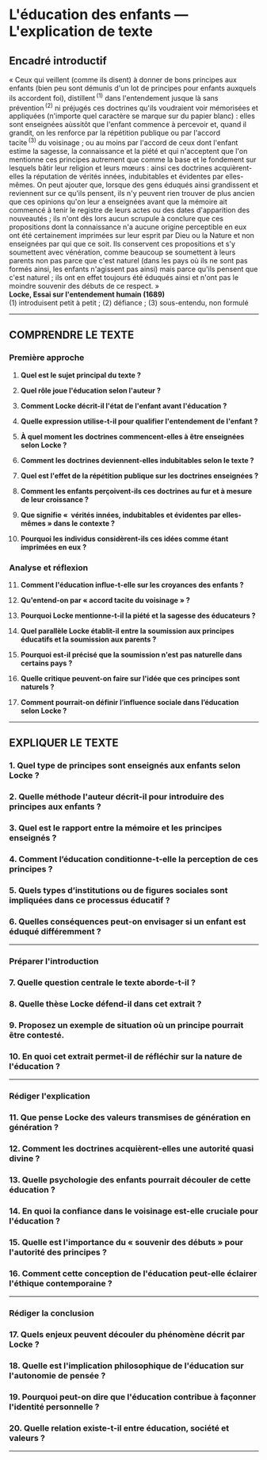 # L'éducation des enfants — L'explication de texte

## Encadré introductif
« Ceux qui veillent (comme ils disent) à donner de bons principes aux enfants (bien peu sont démunis d'un lot de principes pour enfants auxquels ils accordent foi), distillent <sup>(1)</sup> dans l'entendement jusque là sans prévention <sup>(2)</sup> ni préjugés ces doctrines qu'ils voudraient voir mémorisées et appliquées (n'importe quel caractère se marque sur du papier blanc) : elles sont enseignées aùssitôt que l'enfant commence à percevoir et, quand il grandit, on les renforce par la répétition publique ou par l'accord tacite <sup>(3)</sup> du voisinage ; ou au moins par l'accord de ceux dont l'enfant estime la sagesse, la connaissance et la piété et qui n'acceptent que l'on mentionne ces principes autrement que comme la base et le fondement sur lesquels bâtir leur religion et leurs mœurs : ainsi ces doctrines acquièrent-elles la réputation de vérités innées, indubitables et évidentes par elles-mêmes. On peut ajouter que, lorsque des gens éduqués ainsi grandissent et reviennent sur ce qu'ils pensent, ils n'y peuvent rien trouver de plus ancien que ces opinions qu'on leur a enseignées avant que la mémoire ait commencé à tenir le registre de leurs actes ou des dates d'apparition des nouveautés ; ils n'ont dès lors aucun scrupule à conclure que ces propositions dont la connaissance n'a aucune origine perceptible en eux ont été certainement imprimées sur leur esprit par Dieu ou la Nature et non enseignées par qui que ce soit. Ils conservent ces propositions et s'y soumettent avec vénération, comme beaucoup se soumettent à leurs parents non pas parce que c'est naturel (dans les pays où ils ne sont pas formés ainsi, les enfants n'agissent pas ainsi) mais parce qu'ils pensent que c'est naturel ; ils ont en effet toujours été éduqués ainsi et n'ont pas le moindre souvenir des débuts de ce respect. »  
**Locke, Essai sur l'entendement humain (1689)**  
(1) introduisent petit à petit ; (2) défiance ; (3) sous-entendu, non formulé

---

## COMPRENDRE LE TEXTE

### Première approche

1. **Quel est le sujet principal du texte ?**

2. **Quel rôle joue l'éducation selon l'auteur ?**

3. **Comment Locke décrit-il l'état de l'enfant avant l'éducation ?**

4. **Quelle expression utilise-t-il pour qualifier l'entendement de l'enfant ?**

5. **À quel moment les doctrines commencent-elles à être enseignées selon Locke ?**

6. **Comment les doctrines deviennent-elles indubitables selon le texte ?**

7. **Quel est l'effet de la répétition publique sur les doctrines enseignées ?**

8. **Comment les enfants perçoivent-ils ces doctrines au fur et à mesure de leur croissance ?**

9. **Que signifie «  vérités innées, indubitables et évidentes par elles-mêmes » dans le contexte ?**

10. **Pourquoi les individus considèrent-ils ces idées comme étant imprimées en eux ?**

### Analyse et réflexion

11. **Comment l'éducation influe-t-elle sur les croyances des enfants ?**

12. **Qu'entend-on par « accord tacite du voisinage » ?**

13. **Pourquoi Locke mentionne-t-il la piété et la sagesse des éducateurs ?**

14. **Quel parallèle Locke établit-il entre la soumission aux principes éducatifs et la soumission aux parents ?**

15. **Pourquoi est-il précisé que la soumission n'est pas naturelle dans certains pays ?**

16. **Quelle critique peuvent-on faire sur l'idée que ces principes sont naturels ?**

17. **Comment pourrait-on définir l’influence sociale dans l’éducation selon Locke ?**

---

## EXPLIQUER LE TEXTE

### 1. Quel type de principes sont enseignés aux enfants selon Locke ?

### 2. Quelle méthode l'auteur décrit-il pour introduire des principes aux enfants ?

### 3. Quel est le rapport entre la mémoire et les principes enseignés ?

### 4. Comment l’éducation conditionne-t-elle la perception de ces principes ?

### 5. Quels types d’institutions ou de figures sociales sont impliquées dans ce processus éducatif ?

### 6. Quelles conséquences peut-on envisager si un enfant est éduqué différemment ?

---

### Préparer l'introduction

### 7. Quelle question centrale le texte aborde-t-il ?

### 8. Quelle thèse Locke défend-il dans cet extrait ?

### 9. Proposez un exemple de situation où un principe pourrait être contesté.

### 10. En quoi cet extrait permet-il de réfléchir sur la nature de l'éducation ?

---

### Rédiger l'explication

### 11. Que pense Locke des valeurs transmises de génération en génération ?

### 12. Comment les doctrines acquièrent-elles une autorité quasi divine ?

### 13. Quelle psychologie des enfants pourrait découler de cette éducation ?

### 14. En quoi la confiance dans le voisinage est-elle cruciale pour l'éducation ?

### 15. Quelle est l'importance du « souvenir des débuts » pour l'autorité des principes ?

### 16. Comment cette conception de l'éducation peut-elle éclairer l'éthique contemporaine ?

---

### Rédiger la conclusion

### 17. Quels enjeux peuvent découler du phénomène décrit par Locke ?

### 18. Quelle est l'implication philosophique de l'éducation sur l'autonomie de pensée ?

### 19. Pourquoi peut-on dire que l'éducation contribue à façonner l'identité personnelle ?

### 20. Quelle relation existe-t-il entre éducation, société et valeurs ?

---
